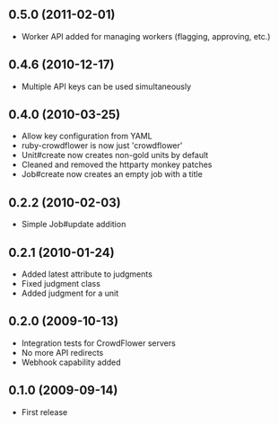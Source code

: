 ## 0.5.0 (2011-02-01)
* Worker API added for managing workers (flagging, approving, etc.)

## 0.4.6 (2010-12-17)
* Multiple API keys can be used simultaneously

## 0.4.0 (2010-03-25)
* Allow key configuration from YAML
* ruby-crowdflower is now just 'crowdflower'
* Unit#create now creates non-gold units by default
* Cleaned and removed the httparty monkey patches
* Job#create now creates an empty job with a title

## 0.2.2 (2010-02-03)
* Simple Job#update addition

## 0.2.1 (2010-01-24)
* Added latest attribute to judgments
* Fixed judgment class
* Added judgment for a unit

## 0.2.0 (2009-10-13)

* Integration tests for CrowdFlower servers
* No more API redirects
* Webhook capability added

## 0.1.0 (2009-09-14)

* First release

